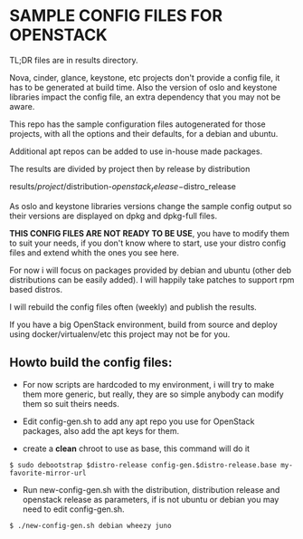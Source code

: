 SAMPLE CONFIG FILES FOR OPENSTACK
=================================

TL;DR files are in results directory.



Nova, cinder, glance, keystone, etc projects don't provide a config
file, it has to be generated at build time.
Also the version of oslo and keystone libraries impact the config file,
an extra dependency that you may not be aware.

This repo has the sample configuration files autogenerated for those
projects, with all the options and their defaults, for a debian and ubuntu.

Additional apt repos can be added to use in-house made packages.

The results are divided by project then by release by distribution

results/$project/$distribution-$openstack_release-$distro_release

As oslo and keystone libraries versions change the sample config output
so their versions are displayed on dpkg and dpkg-full files.

**THIS CONFIG FILES ARE NOT READY TO BE USE**, you have to modify them to
suit your needs, if you don't know where to start, use your distro
config files and extend whith the ones you see here.

For now i will focus on packages provided by debian and ubuntu (other deb
distributions can be easily added). I will happily take patches to
support rpm based distros.

I will rebuild the config files often (weekly) and publish the results.

If you have a big OpenStack environment, build from source and deploy
using docker/virtualenv/etc this project may not be for you.


Howto build the config files:
-----------------------------

- For now scripts are hardcoded to my environment, i will try to make
    them more generic, but really, they are so simple anybody can modify
    them so suit theirs needs.

- Edit config-gen.sh to add any apt repo you use for OpenStack packages,
 also add the apt keys for them.

- create a **clean** chroot to use as base, this command will do it

```
$ sudo debootstrap $distro-release config-gen.$distro-release.base my-favorite-mirror-url
```

- Run new-config-gen.sh with the distribution, distribution release and
    openstack release as parameters, if is not ubuntu or debian you may
    need to edit config-gen.sh.
```
$ ./new-config-gen.sh debian wheezy juno
```

